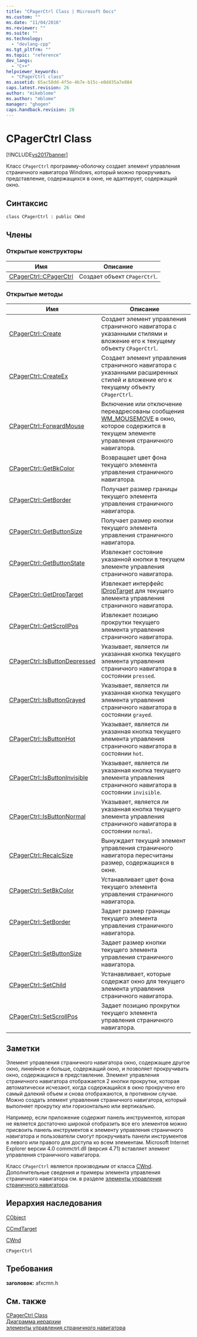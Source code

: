 ```yaml
---
title: "CPagerCtrl Class | Microsoft Docs"
ms.custom: ""
ms.date: "11/04/2016"
ms.reviewer: ""
ms.suite: ""
ms.technology: 
  - "devlang-cpp"
ms.tgt_pltfrm: ""
ms.topic: "reference"
dev_langs: 
  - "C++"
helpviewer_keywords: 
  - "CPagerCtrl class"
ms.assetid: 65ac58dd-4f5e-4b7e-b15c-e0d435a7e884
caps.latest.revision: 26
author: "mikeblome"
ms.author: "mblome"
manager: "ghogen"
caps.handback.revision: 28
---
```

# CPagerCtrl Class
[!INCLUDE[vs2017banner](../../assembler/inline/includes/vs2017banner.md)]

Класс `CPagerCtrl` программу\-оболочку создает элемент управления страничного навигатора Windows, который можно прокручивать представление, содержащихся в окне, не адаптирует, содержащий окно.  
  
## Синтаксис  
  
```  
class CPagerCtrl : public CWnd  
```  
  
## Члены  
  
### Открытые конструкторы  
  
|Имя|Описание|  
|---------|--------------|  
|[CPagerCtrl::CPagerCtrl](../Topic/CPagerCtrl::CPagerCtrl.md)|Создает объект `CPagerCtrl`.|  
  
### Открытые методы  
  
|Имя|Описание|  
|---------|--------------|  
|[CPagerCtrl::Create](../Topic/CPagerCtrl::Create.md)|Создает элемент управления страничного навигатора с указанными стилями и вложение его к текущему объекту `CPagerCtrl`.|  
|[CPagerCtrl::CreateEx](../Topic/CPagerCtrl::CreateEx.md)|Создает элемент управления страничного навигатора с указанными расширенных стилей и вложение его к текущему объекту `CPagerCtrl`.|  
|[CPagerCtrl::ForwardMouse](../Topic/CPagerCtrl::ForwardMouse.md)|Включение или отключение переадресованы сообщения [WM\_MOUSEMOVE](http://msdn.microsoft.com/library/windows/desktop/ms645616) в окно, которое содержится в текущем элементе управления страничного навигатора.|  
|[CPagerCtrl::GetBkColor](../Topic/CPagerCtrl::GetBkColor.md)|Возвращает цвет фона текущего элемента управления страничного навигатора.|  
|[CPagerCtrl::GetBorder](../Topic/CPagerCtrl::GetBorder.md)|Получает размер границы текущего элемента управления страничного навигатора.|  
|[CPagerCtrl::GetButtonSize](../Topic/CPagerCtrl::GetButtonSize.md)|Получает размер кнопки текущего элемента управления страничного навигатора.|  
|[CPagerCtrl::GetButtonState](../Topic/CPagerCtrl::GetButtonState.md)|Извлекает состояние указанной кнопки в текущем элементе управления страничного навигатора.|  
|[CPagerCtrl::GetDropTarget](../Topic/CPagerCtrl::GetDropTarget.md)|Извлекает интерфейс [IDropTarget](http://msdn.microsoft.com/library/windows/desktop/ms679679) для текущего элемента управления страничного навигатора.|  
|[CPagerCtrl::GetScrollPos](../Topic/CPagerCtrl::GetScrollPos.md)|Извлекает позицию прокрутки текущего элемента управления страничного навигатора.|  
|[CPagerCtrl::IsButtonDepressed](../Topic/CPagerCtrl::IsButtonDepressed.md)|Указывает, является ли указанная кнопка текущего элемента управления страничного навигатора в состоянии `pressed`.|  
|[CPagerCtrl::IsButtonGrayed](../Topic/CPagerCtrl::IsButtonGrayed.md)|Указывает, является ли указанная кнопка текущего элемента управления страничного навигатора в состоянии `grayed`.|  
|[CPagerCtrl::IsButtonHot](../Topic/CPagerCtrl::IsButtonHot.md)|Указывает, является ли указанная кнопка текущего элемента управления страничного навигатора в состоянии `hot`.|  
|[CPagerCtrl::IsButtonInvisible](../Topic/CPagerCtrl::IsButtonInvisible.md)|Указывает, является ли указанная кнопка текущего элемента управления страничного навигатора в состоянии `invisible`.|  
|[CPagerCtrl::IsButtonNormal](../Topic/CPagerCtrl::IsButtonNormal.md)|Указывает, является ли указанная кнопка текущего элемента управления страничного навигатора в состоянии `normal`.|  
|[CPagerCtrl::RecalcSize](../Topic/CPagerCtrl::RecalcSize.md)|Вынуждает текущий элемент управления страничного навигатора пересчитаны размер, содержащихся в окне.|  
|[CPagerCtrl::SetBkColor](../Topic/CPagerCtrl::SetBkColor.md)|Устанавливает цвет фона текущего элемента управления страничного навигатора.|  
|[CPagerCtrl::SetBorder](../Topic/CPagerCtrl::SetBorder.md)|Задает размер границы текущего элемента управления страничного навигатора.|  
|[CPagerCtrl::SetButtonSize](../Topic/CPagerCtrl::SetButtonSize.md)|Задает размер кнопки текущего элемента управления страничного навигатора.|  
|[CPagerCtrl::SetChild](../Topic/CPagerCtrl::SetChild.md)|Устанавливает, которые содержат окно для текущего элемента управления страничного навигатора.|  
|[CPagerCtrl::SetScrollPos](../Topic/CPagerCtrl::SetScrollPos.md)|Задает позицию прокрутки текущего элемента управления страничного навигатора.|  
  
## Заметки  
 Элемент управления страничного навигатора окно, содержащее другое окно, линейное и больше, содержащий окно, и позволяет прокручивать окно, содержащихся в представление.  Элемент управления страничного навигатора отображается 2 кнопки прокрутки, которая автоматически исчезают, когда содержащийся в окно прокручено его самый далекий объем и снова отображаются, в противном случае.  Можно создать элемент управления страничного навигатора, который выполняет прокрутку или горизонтально или вертикально.  
  
 Например, если приложение содержит панель инструментов, которая не является достаточно широкой отобразить все его элементов можно присвоить панель инструментов к элементу управления страничного навигатора и пользователи смогут прокручивать панели инструментов в левого или правого для доступа ко всем элементам.  Microsoft Internet Explorer версии 4.0 commctrl.dll \(версия 4.71\) вставляет элемент управления страничного навигатора.  
  
 Класс `CPagerCtrl` является производным от класса [CWnd](../Topic/CWnd%20Class.md).  Дополнительные сведения и примеры элемента управления страничного навигатора см. в разделе [элементы управления страничного навигатора](http://msdn.microsoft.com/library/windows/desktop/bb760855).  
  
## Иерархия наследования  
 [CObject](../Topic/CObject%20Class.md)  
  
 [CCmdTarget](../Topic/CCmdTarget%20Class.md)  
  
 [CWnd](../Topic/CWnd%20Class.md)  
  
 `CPagerCtrl`  
  
## Требования  
 **заголовок:** afxcmn.h  
  
## См. также  
 [CPagerCtrl Class](../../mfc/reference/cpagerctrl-class.md)   
 [Диаграмма иерархии](../../mfc/hierarchy-chart.md)   
 [элементы управления страничного навигатора](http://msdn.microsoft.com/library/windows/desktop/bb760855)